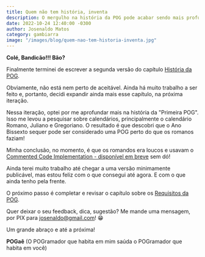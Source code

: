 ```yaml
---
title: Quem não tem história, inventa
description: O mergulho na história da POG pode acabar sendo mais profundo do que eu imaginava
date: 2022-10-24 12:40:00 -0300
author: Josenaldo Matos
category: gambiarra
image: "/images/blog/quem-nao-tem-historia-inventa.jpg"
---
```

**Colé, Bandicão!!! Bão?**

Finalmente terminei de escrever a segunda versão do capítulo [História da POG](/capitulos/historia).

Obviamente, não está nem perto de aceitável. Ainda há muito trabalho a ser feito e, portanto, decidi expandir ainda mais esse capítulo, na próxima iteração.

Nessa iteração, optei por me aprofundar mais na história da "Primeira POG". Isso me levou a pesquisar sobre calendários, principalmente o calendário Romano, Juliano e Gregoriano. O resultado é que descobri que o Ano Bissexto sequer pode ser considerado uma POG perto do que os romanos faziam!

Minha conclusão, no momento, é que os romandos era loucos e usavam o
[Commented Code Implementation - disponível em breve](/capitulos/gambi-design-patterns/gdp-commented-code-implementation) sem dó!

Ainda terei muito trabalho até chegar a uma versão minimamente publicável, mas estou feliz com o que consegui até agora. E com o que ainda tenho pela frente.

O próximo passo é completar e revisar o capítulo sobre os [Requisitos da POG](/capitulos/requisitos).

Quer deixar o seu feedback, dica, sugestão? Me mande uma mensagem, por PIX para josenaldo@gmail.com! 😁

Um grande abraço e até a próxima!

**POGaê**
(O POGramador que habita em mim saúda o POGramador que habita em você)
